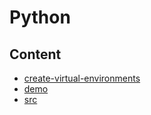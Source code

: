 # Python

## Content
* [create-virtual-environments](create-virtual-environments)
* [demo](demo)
* [src](src)
